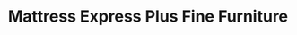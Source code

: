 ---
title: "Mattress Express Plus Fine Furniture"
url: /racine/mattress-express-plus-fine-furniture/
shop: bed
---